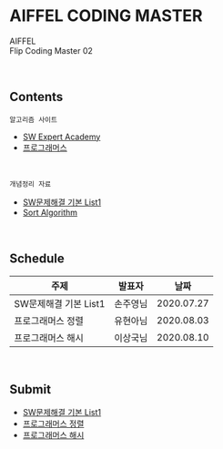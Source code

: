 # AIFFEL CODING MASTER

AIFFEL   
Flip Coding Master 02

<br/>

## Contents  
    알고리즘 사이트
- [SW Expert Academy](https://swexpertacademy.com/main/main.do)   
- [프로그래머스](https://programmers.co.kr/learn/challenges)

<br>

    개념정리 자료
- [SW문제해결 기본 List1](https://github.com/JaeHeee/AIFFEL_CodingMaster/blob/master/%20%EA%B0%9C%EB%85%90%EC%A0%95%EB%A6%AC/SW%EB%AC%B8%EC%A0%9C%ED%95%B4%EA%B2%B0%20%EA%B8%B0%EB%B3%B8%20List1.md)
- [Sort Algorithm](https://github.com/JaeHeee/AIFFEL_CodingMaster/blob/master/%EA%B0%9C%EB%85%90%EC%A0%95%EB%A6%AC/Sort%20Algorithm.md)

<br>

## Schedule
|주제|발표자|날짜|
|---|---|---|
|SW문제해결 기본 List1|손주영님|2020.07.27|
|프로그래머스 정렬|유현아님|2020.08.03|
|프로그래머스 해시|이상국님|2020.08.10|

<br>

## Submit
- [SW문제해결 기본 List1](https://docs.google.com/spreadsheets/d/1GBhxwcieIM9oCHdbuso8uU1GxN2OKTZSyEfL8VdZpUk/edit#gid=0)
- [프로그래머스 정렬](https://docs.google.com/spreadsheets/d/1GBhxwcieIM9oCHdbuso8uU1GxN2OKTZSyEfL8VdZpUk/edit#gid=91652642)
- [프로그래머스 해시](https://docs.google.com/spreadsheets/d/1FyCCuYR7hV_y8AM-OcD_w-AQpReu78H7OaBeV-xzsXg/edit#gid=0)
